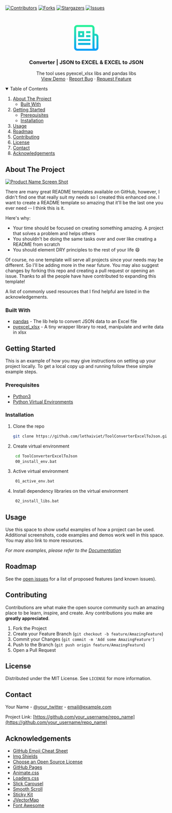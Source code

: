 [![Contributors][contributors-shield]][contributors-url]
[![Forks][forks-shield]][forks-url]
[![Stargazers][stars-shield]][stars-url]
[![Issues][issues-shield]][issues-url]



<!-- PROJECT LOGO -->
<br />
<p align="center">
  <a href="https://github.com/lethaiviet/ToolConverterExcelToJson">
    <img src="images/logo.png" alt="Logo" width="80" height="80">
  </a>

<h3 align="center">Converter | JSON to EXCEL & EXCEL to JSON</h3>

  <p align="center">
    The tool uses pyexcel_xlsx libs and pandas libs
    <br />
    <a href="https://github.com/lethaiviet/ToolConverterExcelToJson">View Demo</a>
    ·
    <a href="https://github.com/lethaiviet/ToolConverterExcelToJson">Report Bug</a>
    ·
    <a href="https://github.com/lethaiviet/ToolConverterExcelToJson">Request Feature</a>
  </p>



<!-- TABLE OF CONTENTS -->
<details open="open">
  <summary>Table of Contents</summary>
  <ol>
    <li>
      <a href="#about-the-project">About The Project</a>
      <ul>
        <li><a href="#built-with">Built With</a></li>
      </ul>
    </li>
    <li>
      <a href="#getting-started">Getting Started</a>
      <ul>
        <li><a href="#prerequisites">Prerequisites</a></li>
        <li><a href="#installation">Installation</a></li>
      </ul>
    </li>
    <li><a href="#usage">Usage</a></li>
    <li><a href="#roadmap">Roadmap</a></li>
    <li><a href="#contributing">Contributing</a></li>
    <li><a href="#license">License</a></li>
    <li><a href="#contact">Contact</a></li>
    <li><a href="#acknowledgements">Acknowledgements</a></li>
  </ol>
</details>



<!-- ABOUT THE PROJECT -->
## About The Project

[![Product Name Screen Shot][product-screenshot]](https://example.com)

There are many great README templates available on GitHub, however, I didn't find one that really suit my needs so I created this enhanced one. I want to create a README template so amazing that it'll be the last one you ever need -- I think this is it.

Here's why:
* Your time should be focused on creating something amazing. A project that solves a problem and helps others
* You shouldn't be doing the same tasks over and over like creating a README from scratch
* You should element DRY principles to the rest of your life :smile:

Of course, no one template will serve all projects since your needs may be different. So I'll be adding more in the near future. You may also suggest changes by forking this repo and creating a pull request or opening an issue. Thanks to all the people have have contributed to expanding this template!

A list of commonly used resources that I find helpful are listed in the acknowledgements.

### Built With

* [pandas](https://www.marsja.se/how-to-convert-json-to-excel-python-pandas/) - The lib help to convert JSON data to an Excel file
* [pyexcel_xlsx](https://pypi.org/project/pyexcel-xlsx/) - A tiny wrapper library to read, manipulate and write data in xlsx



<!-- GETTING STARTED -->
## Getting Started

This is an example of how you may give instructions on setting up your project locally.
To get a local copy up and running follow these simple example steps.

### Prerequisites

* [Python3](https://www.python.org/downloads/)
* [Python Virtual Environments](https://uoa-eresearch.github.io/eresearch-cookbook/recipe/2014/11/26/python-virtual-env/)
  

### Installation

1. Clone the repo
   ```sh
   git clone https://github.com/lethaiviet/ToolConverterExcelToJson.git
   ```
2. Create virtual environment
   ```sh
    cd ToolConverterExcelToJson
    00_install_env.bat
   ```
3. Active virtual environment
   ```sh
    01_active_env.bat
   ```
4. Install dependency libraries on the virtual environment
   ```sh
    02_install_libs.bat
   ```

<!-- USAGE EXAMPLES -->
## Usage

Use this space to show useful examples of how a project can be used. Additional screenshots, code examples and demos work well in this space. You may also link to more resources.

_For more examples, please refer to the [Documentation](https://example.com)_



<!-- ROADMAP -->
## Roadmap

See the [open issues](https://github.com/othneildrew/Best-README-Template/issues) for a list of proposed features (and known issues).



<!-- CONTRIBUTING -->
## Contributing

Contributions are what make the open source community such an amazing place to be learn, inspire, and create. Any contributions you make are **greatly appreciated**.

1. Fork the Project
2. Create your Feature Branch (`git checkout -b feature/AmazingFeature`)
3. Commit your Changes (`git commit -m 'Add some AmazingFeature'`)
4. Push to the Branch (`git push origin feature/AmazingFeature`)
5. Open a Pull Request



<!-- LICENSE -->
## License

Distributed under the MIT License. See `LICENSE` for more information.



<!-- CONTACT -->
## Contact

Your Name - [@your_twitter](https://twitter.com/your_username) - email@example.com

Project Link: [https://github.com/your_username/repo_name](https://github.com/your_username/repo_name)



<!-- ACKNOWLEDGEMENTS -->
## Acknowledgements
* [GitHub Emoji Cheat Sheet](https://www.webpagefx.com/tools/emoji-cheat-sheet)
* [Img Shields](https://shields.io)
* [Choose an Open Source License](https://choosealicense.com)
* [GitHub Pages](https://pages.github.com)
* [Animate.css](https://daneden.github.io/animate.css)
* [Loaders.css](https://connoratherton.com/loaders)
* [Slick Carousel](https://kenwheeler.github.io/slick)
* [Smooth Scroll](https://github.com/cferdinandi/smooth-scroll)
* [Sticky Kit](http://leafo.net/sticky-kit)
* [JVectorMap](http://jvectormap.com)
* [Font Awesome](https://fontawesome.com)





<!-- MARKDOWN LINKS & IMAGES -->
<!-- https://www.markdownguide.org/basic-syntax/#reference-style-links -->
[contributors-shield]: https://img.shields.io/github/contributors/lethaiviet/SeleniumLvl2.svg?style=for-the-badge
[contributors-url]: https://github.com/lethaiviet/SeleniumLvl2/graphs/contributors
[forks-shield]: https://img.shields.io/github/forks/lethaiviet/SeleniumLvl2.svg?style=for-the-badge
[forks-url]: https://github.com/lethaiviet/SeleniumLvl2/graphs/network/members
[stars-shield]: https://img.shields.io/github/stars/lethaiviet/SeleniumLvl2.svg?style=for-the-badge
[stars-url]: https://github.com/lethaiviet/SeleniumLvl2/graphs/stargazers
[issues-shield]: https://img.shields.io/github/issues/lethaiviet/SeleniumLvl2.svg?style=for-the-badge
[issues-url]: https://github.com/lethaiviet/SeleniumLvl2/graphs/issues
[license-shield]: https://img.shields.io/github/license/othneildrew/Best-README-Template.svg?style=for-the-badge
[license-url]:https://github.com/lethaiviet/SeleniumLvl2/graphs/blob/master/LICENSE.txt
[linkedin-shield]: https://img.shields.io/badge/-LinkedIn-black.svg?style=for-the-badge&logo=linkedin&colorB=555
[product-screenshot]: images/screenshot.png
